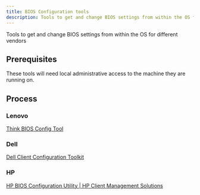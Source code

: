 ```yaml
---
title: BIOS Configuration tools
description: Tools to get and change BIOS settings from within the OS for different vendors
---
```


Tools to get and change BIOS settings from within the OS for different vendors

## Prerequisites

These tools will need local administrative access to the machine they are running on.

## Process

### Lenovo

[Think BIOS Config Tool](https://docs.lenovocdrt.com/#/tbct/tbct_top)

### Dell

[Dell Client Configuration Toolkit](https://www.dell.com/support/kbdoc/en-us/000134806/how-to-install-use-dell-client-configuration-toolkit)

### HP

[HP BIOS Configuration Utility | HP Client Management Solutions](https://ftp.ext.hp.com/pub/caps-softpaq/cmit/HP_BCU.html)
